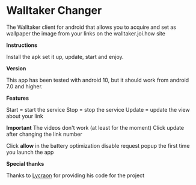 # Walltaker Changer
 The Walltaker client for android that allows you to acquire and set as wallpaper the image from your links on the walltaker.joi.how site 
 
**Instructions**

Install the apk set it up, update, start and enjoy.

**Version**

This app has been tested with android 10, but it should work from android 7.0 and higher.

**Features**

Start = start the service
Stop = stop the service
Update = update the view about your link

**Important**
The videos don't work (at least for the moment)
Click update after changing the link number

Click **allow** in the battery optimization disable request popup the first time you launch the app

**Special thanks**

Thanks to [Lycraon](https://github.com/Lycraon) for providing his code for the project
